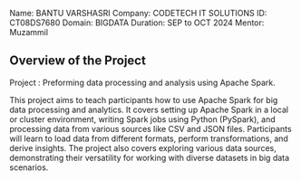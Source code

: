 Name: BANTU VARSHASRI
Company: CODETECH IT SOLUTIONS
ID: CT08DS7680
Domain: BIGDATA
Duration: SEP to OCT 2024
Mentor: Muzammil

Overview of the Project
-----------------------
Project : Preforming data processing and analysis using Apache Spark. 

This project aims to teach participants how to use Apache Spark for big data processing and analytics. It covers setting up Apache Spark in a local or cluster environment, writing Spark jobs using Python (PySpark), and processing data from various sources like CSV and JSON files. Participants will learn to load data from different formats, perform transformations, and derive insights. The project also covers exploring various data sources, demonstrating their versatility for working with diverse datasets in big data scenarios.

